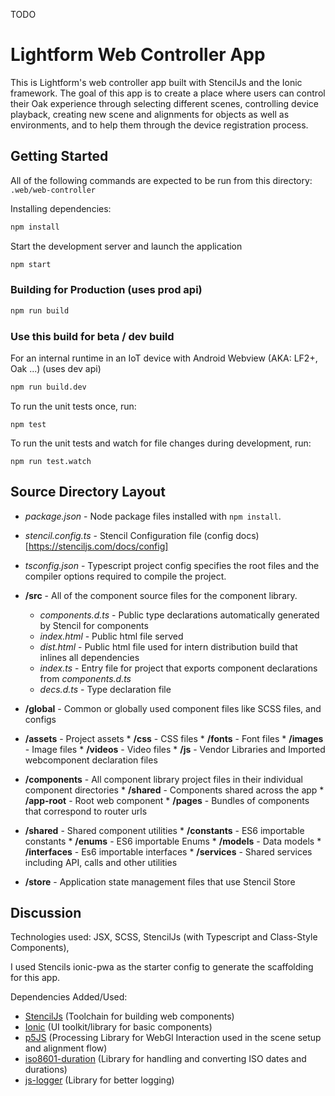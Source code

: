TODO

# Lightform Web Controller App

This is Lightform's web controller app built with StencilJs and the Ionic framework. The goal of this app is to create a place where users can control their Oak experience through selecting different scenes, controlling device playback, creating new scene and alignments for objects as well as environments, and to help them through the device registration process.

## Getting Started
All of the following commands are expected to be run from this directory: `.web/web-controller`

Installing dependencies:

```bash
npm install
```

Start the development server and launch the application

```bash
npm start
```

### Building for Production (uses prod api)
```bash
npm run build
```

### Use this build for beta / dev build
For an internal runtime in an IoT device with Android Webview (AKA: LF2+, Oak ...)
(uses dev api)
```bash 
npm run build.dev
```

To run the unit tests once, run:

```
npm test
```

To run the unit tests and watch for file changes during development, run:

```
npm run test.watch
```

## Source Directory Layout

* _package.json_   - Node package files installed with `npm install`.
* _stencil.config.ts_   - Stencil Configuration file (config docs)[https://stenciljs.com/docs/config]
* _tsconfig.json_   - Typescript project config specifies the root files and the compiler options required to compile the project. 
* **/src**          - All of the component source files for the component library.
    * _components.d.ts_      - Public type declarations automatically generated by Stencil for components
    * _index.html_           - Public html file served 
    * _dist.html_            - Public html file used for intern distribution build that inlines all dependencies
    * _index.ts_             - Entry file for project that exports component declarations from _components.d.ts_
    * _decs.d.ts_            - Type declaration file

* **/global**      - Common or globally used component files like SCSS files, and configs
* **/assets**       - Project assets
        * **/css**          - CSS files
        * **/fonts**        - Font files
        * **/images**       - Image files
        * **/videos**       - Video files
        * **/js**           - Vendor Libraries and Imported webcomponent declaration files
* **/components**   - All component library project files in their individual component directories
        * **/shared**       - Components shared across the app
        * **/app-root**     - Root web component
        * **/pages**        - Bundles of components that correspond to router urls
* **/shared**        - Shared component utilities 
        * **/constants**    - ES6 importable constants
        * **/enums**        - ES6 importable Enums
        * **/models**       - Data models
        * **/interfaces**   - Es6 importable interfaces
        * **/services**     - Shared services including API, calls and other utilities
* **/store**        - Application state management files that use Stencil Store



## Discussion

Technologies used: JSX, SCSS, StencilJs (with Typescript and Class-Style Components), 

I used Stencils ionic-pwa as the starter config to generate the scaffolding for this app.

Dependencies Added/Used:

- [StencilJs](https://stenciljs.com/) (Toolchain for building web components)
- [Ionic](https://ionicframework.com/) (UI toolkit/library for basic components)
- [p5JS](https://p5js.or) (Processing Library for WebGl Interaction used in the scene setup and alignment flow)
- [iso8601-duration](https://www.npmjs.com/package/iso8601-duration) (Library for handling and converting ISO dates and durations)
- [js-logger](https://www.npmjs.com/package/js-logger) (Library for better logging)
